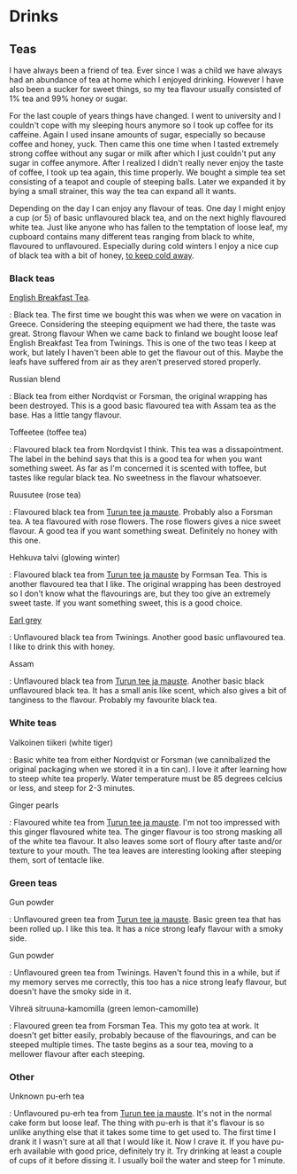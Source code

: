 # Drinks

## Teas

I have always been a friend of tea. Ever since I was a child we have always had
an abundance of tea at home which I enjoyed drinking. However I have also been
a sucker for sweet things, so my tea flavour usually consisted of 1% tea and
99% honey or sugar.

For the last couple of years things have changed. I went to university and I
couldn't cope with my sleeping hours anymore so I took up coffee for its
caffeine. Again I used insane amounts of sugar, especially so because coffee
and honey, yuck. Then came this one time when I tasted extremely strong coffee
without any sugar or milk after which I just couldn't put any sugar in coffee
anymore. After I realized I didn't really never enjoy the taste of coffee, I
took up tea again, this time properly. We bought a simple tea set consisting of
a teapot and couple of steeping balls. Later we expanded it by bying a small
strainer, this way the tea can expand all it wants.

Depending on the day I can enjoy any flavour of teas. One day I might enjoy a
cup (or 5) of basic unflavoured black tea, and on the next highly flavoured
white tea. Just like anyone who has fallen to the temptation of loose leaf, my
cupboard contains many different teas ranging from black to white, flavoured to
unflavoured. Especially during cold winters I enjoy a nice cup of black tea
with a bit of honey, [to keep cold
away](https://en.wikipedia.org/wiki/Health_effects_of_honey).

### Black teas
[English Breakfast Tea](http://steepster.com/teas/twinings/490-english-breakfast).

 :    Black tea.  The first time we bought this was when we were on vacation in
Greece.  Considering the steeping equipment we had there, the taste was great.
Strong flavour When we came back to finland we bought loose leaf English
Breakfast Tea from Twinings. This is one of the two teas I keep at work, but
lately I haven't been able to get the flavour out of this. Maybe the leafs have
suffered from air as they aren't preserved stored properly.


Russian blend

 :   Black tea from either Nordqvist or Forsman, the original wrapping has been
 destroyed. This is a good basic flavoured tea with Assam tea as the base. Has
 a little tangy flavour.

Toffeetee (toffee tea)

 :    Flavoured black tea from Nordqvist I think. This tea was a
 dissapointment.  The label in the behind says that this is a good tea for when
 you want something sweet. As far as I'm concerned it is scented with toffee,
 but tastes like regular black tea. No sweetness in the flavour whatsoever.

Ruusutee (rose tea)

 :    Flavoured black tea from [Turun tee ja mauste](http://steepster.com/companies/turun-tee-ja-mauste). Probably also a
 Forsman tea. A tea flavoured with rose flowers. The rose flowers gives a nice
 sweet flavour. A good tea if you want something sweat. Definitely no honey
 with this one.

Hehkuva talvi (glowing winter)

 :    Flavoured black tea from [Turun tee ja mauste](http://steepster.com/companies/turun-tee-ja-mauste) by Formsan Tea.
 This is another flavoured tea that I like. The original wrapping has been
 destroyed so I don't know what the flavourings are, but they too give an
 extremely sweet taste. If you want something sweet, this is a good choice.

[Earl grey](http://steepster.com/teas/twinings/534-earl-grey-loose-leaf)

 :    Unflavoured black tea from Twinings. Another good basic unflavoured tea.
 I like to drink this with honey.

Assam

 :    Unflavoured black tea from [Turun tee ja mauste](http://steepster.com/teas/twinings/534-earl-grey-loose-leaf). Another
 basic black unflavoured black tea. It has a small anis like scent, which also
 gives a bit of tanginess to the flavour. Probably my favourite black tea.

### White teas
Valkoinen tiikeri (white tiger)

 :    Basic white tea from either Nordqvist or Forsman (we cannibalized the
 original packaging when we stored it in a tin can). I love it after learning
 how to steep white tea properly. Water temperature must be 85 degrees celcius
 or less, and steep for 2-3 minutes.

Ginger pearls

 :    Flavoured white tea from [Turun tee ja mauste](http://steepster.com/companies/turun-tee-ja-mauste). I'm not too
 impressed with this ginger flavoured white tea. The ginger flavour is too
 strong masking all of the white tea flavour. It also leaves some sort of
 floury after taste and/or texture to your mouth. The tea leaves are
 interesting looking after steeping them, sort of tentacle like.

### Green teas
Gun powder

 :    Unflavoured green tea from [Turun tee ja mauste](http://steepster.com/companies/turun-tee-ja-mauste). Basic green tea
 that has been rolled up. I like this tea. It has a nice strong leafy flavour
 with a smoky side.

Gun powder

 :    Unflavoured green tea from Twinings. Haven't found this in a while, but
 if my memory serves me correctly, this too has a nice strong leafy flavour,
 but doesn't have the smoky side in it.

Vihreä sitruuna-kamomilla (green lemon-camomille)

 :    Flavoured green tea from Forsman Tea. This my goto tea at work. It
 doesn't get bitter easily, probably because of the flavourings, and can be
 steeped multiple times. The taste begins as a sour tea, moving to a mellower
 flavour after each steeping.

### Other
Unknown pu-erh tea

 :    Unflavoured pu-erh tea from [Turun tee ja mauste](http://steepster.com/companies/turun-tee-ja-mauste). It's not in the
 normal cake form but loose leaf. The thing with pu-erh is that it's flavour is
 so unlike anything else that it takes some time to get used to. The first time
 I drank it I wasn't sure at all that I would like it. Now I crave it. If you
 have pu-erh available with good price, definitely try it. Try drinking at
  least a couple of cups of it before dissing it. I usually boil the water and
  steep for 1 minute.
